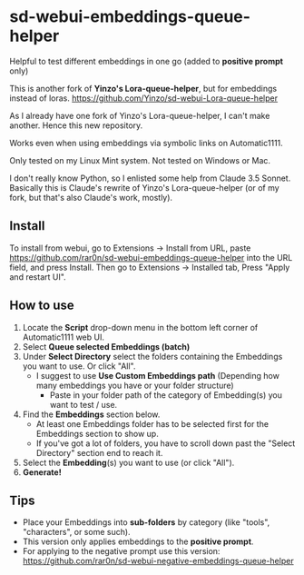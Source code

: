 # sd-webui-embeddings-queue-helper
Helpful to test different embeddings in one go (added to **positive prompt** only)

This is another fork of **Yinzo's Lora-queue-helper**, but for embeddings instead of loras. https://github.com/Yinzo/sd-webui-Lora-queue-helper

As I already have one fork of Yinzo's Lora-queue-helper, I can't make another. Hence this new repository.

Works even when using embeddings via symbolic links on Automatic1111.

Only tested on my Linux Mint system. Not tested on Windows or Mac.

I don't really know Python, so I enlisted some help from Claude 3.5 Sonnet. Basically this is Claude's rewrite of Yinzo's Lora-queue-helper (or of my fork, but that's also Claude's work, mostly).

## Install
To install from webui, go to Extensions -> Install from URL, paste https://github.com/rar0n/sd-webui-embeddings-queue-helper into the URL field, and press Install.
Then go to Extensions -> Installed tab, Press "Apply and restart UI".

## How to use
1. Locate the **Script** drop-down menu in the bottom left corner of Automatic1111 web UI.
2. Select **Queue selected Embeddings (batch)**
3. Under **Select Directory** select the folders containing the Embeddings you want to use. Or click "All".
   + I suggest to use **Use Custom Embeddings path** (Depending how many embeddings you have or your folder structure)
       + Paste in your folder path of the category of Embedding(s) you want to test / use.
4. Find the **Embeddings** section below.
   + At least one Embeddings folder has to be selected first for the Embeddings section to show up.
   + If you've got a lot of folders, you have to scroll down past the "Select Directory" section end to reach it.
5. Select the **Embedding**(s) you want to use (or click "All").
6. **Generate!**

## Tips

- Place your Embeddings into **sub-folders** by category (like "tools", "characters", or some such).
- This version only applies embeddings to the **positive prompt**.
- For applying to the negative prompt use this version: https://github.com/rar0n/sd-webui-negative-embeddings-queue-helper
